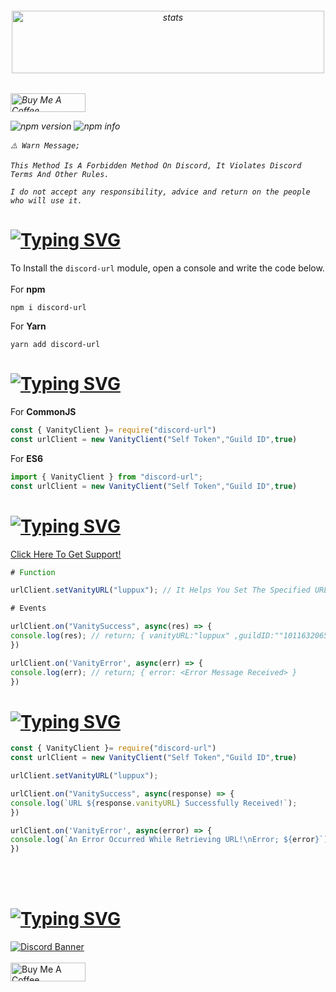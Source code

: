 <h6 align="center">
<img src="https://cdn.discordapp.com/attachments/1041745966186909826/1100436100331347988/coollogo_com-188622067.png" width="500px" height="100px" alt="stats" align="center">
<h6/>

<a href="https://www.buymeacoffee.com/beykant" target="_blank"><img src="https://cdn.buymeacoffee.com/buttons/v2/default-yellow.png" width="120px" height="30px" alt="Buy Me A Coffee"></a>

![npm version](https://img.shields.io/npm/v/canvafy?color=blue&label=npm%20i%20discord-url)
![npm info](https://img.shields.io/npm/dw/discord-url?color=blue)

```shell
⚠️ Warn Message;

This Method Is A Forbidden Method On Discord, It Violates Discord Terms And Other Rules.

I do not accept any responsibility, advice and return on the people who will use it.
```

# [![Typing SVG](https://readme-typing-svg.herokuapp.com?font=Fira+Code&pause=1000&color=FF0000&repeat=false&width=435&lines=%E2%9D%94+How+To+Install%3F)](#)

To Install the `discord-url` module, open a console and write the code below.
<br> </br>
For **npm**
```console
npm i discord-url
```

For **Yarn**
```console
yarn add discord-url
```

# [![Typing SVG](https://readme-typing-svg.herokuapp.com?font=Fira+Code&pause=1000&color=00EDFF&repeat=false&width=435&lines=%F0%9F%8E%AF+Describing)](#)

For **CommonJS**
```javascript
const { VanityClient }= require("discord-url")
const urlClient = new VanityClient("Self Token","Guild ID",true)
```

For **ES6**
```javascript
import { VanityClient } from "discord-url";
const urlClient = new VanityClient("Self Token","Guild ID",true)
```

# [![Typing SVG](https://readme-typing-svg.herokuapp.com?font=Fira+Code&pause=1000&color=blue&repeat=false&width=435&lines=✨+Functions+And+Events)](#)

<a href="https://discord.gg/luppux" target="_blank">Click Here To Get Support!</a>
```javascript
# Function

urlClient.setVanityURL("luppux"); // It Helps You Set The Specified URL

# Events

urlClient.on("VanitySuccess", async(res) => {
console.log(res); // return; { vanityURL:"luppux" ,guildID:""1011632065885765743 }
})

urlClient.on('VanityError', async(err) => {
console.log(err); // return; { error: <Error Message Received> }
})
```

# [![Typing SVG](https://readme-typing-svg.herokuapp.com?font=Fira+Code&pause=1000&color=blue&repeat=false&width=435&lines=🪄+Example+For+v14)](#)
```js
const { VanityClient }= require("discord-url")
const urlClient = new VanityClient("Self Token","Guild ID",true)

urlClient.setVanityURL("luppux");

urlClient.on("VanitySuccess", async(response) => {
console.log(`URL ${response.vanityURL} Successfully Received!`);
})

urlClient.on('VanityError', async(error) => {
console.log(`An Error Occurred While Retrieving URL!\nError; ${error}`);
})
```

<br> <br/>
# [![Typing SVG](https://readme-typing-svg.herokuapp.com?font=Fira+Code&pause=1000&color=9D06E6&repeat=false&width=435&lines=Support+%26+Donate)](#)

[![Discord Banner](https://api.weblutions.com/discord/invite/luppux/)](https://discord.gg/luppux)
<br> </br>
<a href="https://www.buymeacoffee.com/beykant" target="_blank"><img src="https://cdn.buymeacoffee.com/buttons/v2/default-yellow.png" width="120px" height="30px" alt="Buy Me A Coffee"></a>
